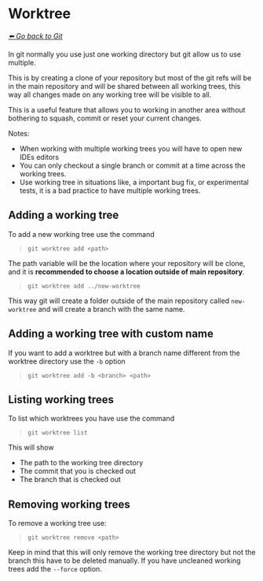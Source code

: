 # Worktree

*[:arrow_left: Go back to Git](./GIT.md)*

In git normally you use just one working directory but git allow us to use multiple.

This is by creating a clone of your repository but most of the git refs will be in the main repository and will be shared between all working trees, this way all changes made on any working tree will be visible to all.

This is a useful feature that allows you to working in another area without bothering to squash, commit or reset your current changes.

Notes:
- When working with multiple working trees you will have to open new IDEs editors
- You can only checkout a single branch or commit at a time across the working trees.
- Use working tree in situations like, a important bug fix, or experimental tests, it is a bad practice to have multiple working trees.

## Adding a working tree

To add a new working tree use the command

> `git worktree add <path>`

The path variable will be the location where your repository will be clone, and it is **recommended to choose a location outside of main repository**. 

> `git worktree add ../new-worktree`

This way git will create a folder outside of the main repository called `new-worktree` and will create a branch with the same name.

## Adding a working tree with custom name

If you want to add a worktree but with a branch name different from the worktree directory use the `-b` option

> `git worktree add -b <branch> <path>`

## Listing working trees

To list which worktrees you have use the command

> `git worktree list`

This will show
- The path to the working tree directory
- The commit that you is checked out
- The branch that is checked out

## Removing working trees

To remove a working tree use:

> `git worktree remove <path>`

Keep in mind that this will only remove the working tree directory but not the branch this have to be deleted manually. If you have uncleaned working trees add the `--force` option.